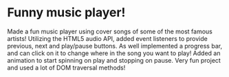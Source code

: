 # Funny music player!

Made a fun music player using cover songs of some of the most famous artists! Utilizing the HTML5 audio API, added event listeners to provide previous, next and
play/pause buttons. As well implemented a progress bar, and can click on it to change where in the song you want to play! Added an animation to start spinning 
on play and stopping on pause. Very fun project and used a lot of DOM traversal methods! 
